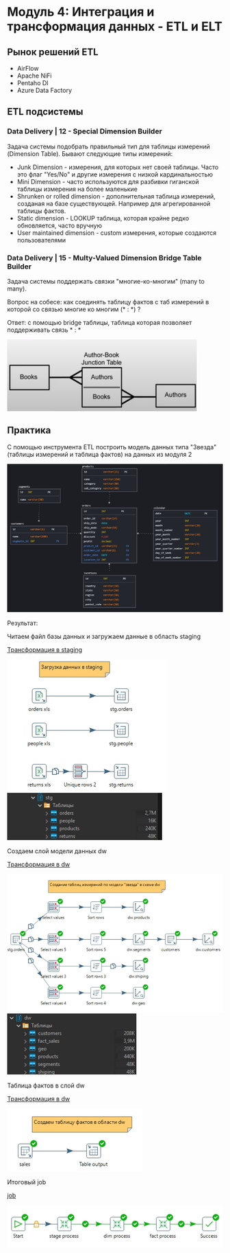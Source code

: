 # Модуль 4: Интеграция и трансформация данных - ETL и ELT
## Рынок решений ETL
- AirFlow
- Apache NiFi
- Pentaho DI
- Azure Data Factory

## ETL подсистемы
### Data Delivery | 12 - Special Dimension Builder
Задача системы подобрать правильный тип для таблицы измерений (Dimension Table). Бывают следующие типы измерений:

- Junk Dimension - измерения, для которых нет своей таблицы. Часто это флаг "Yes/No" и другие измерения с низкой кардинальностью
- Mini Dimension - часто используются для разбивки гиганской таблицы измерения на более маленькие
- Shrunken or rolled dimension - дополнительная таблица измерений, созданая на базе существующей. Например для агрегированной таблицы фактов.
- Static dimension - LOOKUP таблица, которая крайне редко обновляется, часто вручную
- User maintained dimension - custom измерения, которые создаются пользователями

### Data Delivery | 15 - Multy-Valued Dimension Bridge Table Builder
Задача системы поддержать связки "многие-ко-многим" (many to many). 

Вопрос на собесе: как соединять таблицу фактов с таб измерений в которой со связью многие ко многим (\* : \*) ?

Ответ: с помощью bridge таблицы, таблица которая позволяет поддерживать связь \* : \*

![bridge table](./assets/bridge-table.jpg)

## Практика
С помощью инструмента ETL построить модель данных типа "Звезда" (таблицы измерений и таблица фактов) на данных из модуля 2

![модель данных](../module-2/assets/de%20model%20-%20SqlDBM.jpg)

Результат:

Читаем файл базы данных и загружаем данные в область staging

[Трансформация в staging](./assets/my_stage_orders.ktr)

![Трансформация staging](./assets/my_stage_orders.jpg)
![Область staging в бд](./assets/db_stage.jpg)

Создаем слой модели данных dw

[Трансформация в dw](./assets/my_dim_tables.ktr)

![Трансформация в dw](./assets/my_dim_tables.jpg)
![Область dw в бд](./assets/db_dw.jpg)

Таблица фактов в слой dw

[Трансформация в dw](./assets/my_gen_fact_table.ktr)

![Трансформация в dw](./assets/my_gen_fact_table.jpg)

Итоговый job

[job](./assets/my_job.kjb)

![job](./assets/my_job.jpg)